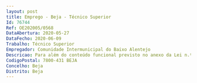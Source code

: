 ```yaml
--- 
layout: post
title: Emprego - Beja - Técnico Superior
Id: 76744
Ref: OE202005/0568
DataAbertura: 2020-05-27
DataFecho: 2020-06-09
Trabalho: Técnico Superior
Empregador: Comunidade Intermunicipal do Baixo Alentejo
Descricao: Para além do conteúdo funcional previsto no anexo da Lei n.º 35 2014, de 20 de junho, pretende se que os candidatos desenvolvam as seguintes atividades  organizar, planear, desenvolver e articular as redes e linhas do serviço público de transporte de passageiros, que se encontram sobre gestão da CIMBAL, planificar e executar o PART   Programa de Apoio à Redução Tarifária nos Transportes, na respetiva área de aplicação, auxiliar o processo de gestão de operadores de serviço público, fiscalizar e monitorizar a exploração do serviço público de transporte de passageiros, apoiar o processo de determinação e aprovação dos regimes de tarifários a aplicar na CIMBAL, no âmbito do serviço público de transporte de passageiros, divulgar o serviço público de transporte de passageiros, através da realização de inquéritos à mobilidade no âmbito da região, promover a adoção de instrumentos de planeamento de transportes e apoiar e auxiliar o Primeiro Secretário Executivo, na execução das competências que lhe são adstritas, enquanto Autoridade de Transportes, conceber e operacionalizar ações intermunicipais com vista à promoção da mobilidade no território e executar quaisquer outros trabalhos que lhe sejam cometidos neste âmbito e executar trabalhos em SIG.
CodigoPostal: 7800-431 BEJA
Concelho: Beja
Distrito: Beja
--- 
```


